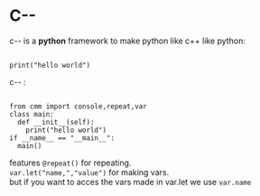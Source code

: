 # C--
c-- is a **python** framework to make python like c++ like
python:
```

print("hello world")
```
c-- :
```

from cmm import console,repeat,var
class main:
  def __init__(self):
    print("hello world")
if __name__ == "__main__":
  main()
```
features 
`@repeat()` for repeating.<br>
`var.let("name,","value")` for making vars.<br>
but if you want to acces the vars made in var.let
we use `var.name`
